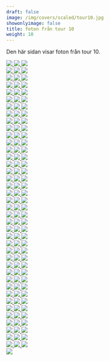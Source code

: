 ```yaml
---  
draft: false  
image: /img/covers/scaled/tour10.jpg  
showonlyimage: false  
title: foton från tour 10  
weight: 10  
---
```


Den här sidan visar foton från tour 10.

<div class="col-md-8"> <div class="row">  
<a href="/img/tour10/scaled/001.JPG" data-toggle="lightbox"         data-gallery="example-gallery" class="col-sm-4">
<img src="/img/tour10/thumbs/001.JPG" class="img-fluid"> </a>  
<a href="/img/tour10/scaled/002.JPG" data-toggle="lightbox"         data-gallery="example-gallery" class="col-sm-4">
<img src="/img/tour10/thumbs/002.JPG" class="img-fluid"> </a>  
<a href="/img/tour10/scaled/003.JPG" data-toggle="lightbox"         data-gallery="example-gallery" class="col-sm-4">
<img src="/img/tour10/thumbs/003.JPG" class="img-fluid"> </a> </div>
<div class="row">  
<a href="/img/tour10/scaled/004.JPG" data-toggle="lightbox"         data-gallery="example-gallery" class="col-sm-4">
<img src="/img/tour10/thumbs/004.JPG" class="img-fluid"> </a>  
<a href="/img/tour10/scaled/005.JPG" data-toggle="lightbox"         data-gallery="example-gallery" class="col-sm-4">
<img src="/img/tour10/thumbs/005.JPG" class="img-fluid"> </a>  
<a href="/img/tour10/scaled/006.JPG" data-toggle="lightbox"         data-gallery="example-gallery" class="col-sm-4">
<img src="/img/tour10/thumbs/006.JPG" class="img-fluid"> </a> </div>
<div class="row">  
<a href="/img/tour10/scaled/007.JPG" data-toggle="lightbox"         data-gallery="example-gallery" class="col-sm-4">
<img src="/img/tour10/thumbs/007.JPG" class="img-fluid"> </a>  
<a href="/img/tour10/scaled/008.JPG" data-toggle="lightbox"         data-gallery="example-gallery" class="col-sm-4">
<img src="/img/tour10/thumbs/008.JPG" class="img-fluid"> </a>  
<a href="/img/tour10/scaled/009.JPG" data-toggle="lightbox"         data-gallery="example-gallery" class="col-sm-4">
<img src="/img/tour10/thumbs/009.JPG" class="img-fluid"> </a> </div>
<div class="row">  
<a href="/img/tour10/scaled/010.JPG" data-toggle="lightbox"         data-gallery="example-gallery" class="col-sm-4">
<img src="/img/tour10/thumbs/010.JPG" class="img-fluid"> </a>  
<a href="/img/tour10/scaled/011.JPG" data-toggle="lightbox"         data-gallery="example-gallery" class="col-sm-4">
<img src="/img/tour10/thumbs/011.JPG" class="img-fluid"> </a>  
<a href="/img/tour10/scaled/012.JPG" data-toggle="lightbox"         data-gallery="example-gallery" class="col-sm-4">
<img src="/img/tour10/thumbs/012.JPG" class="img-fluid"> </a> </div>
<div class="row">  
<a href="/img/tour10/scaled/013.JPG" data-toggle="lightbox"         data-gallery="example-gallery" class="col-sm-4">
<img src="/img/tour10/thumbs/013.JPG" class="img-fluid"> </a>  
<a href="/img/tour10/scaled/014.JPG" data-toggle="lightbox"         data-gallery="example-gallery" class="col-sm-4">
<img src="/img/tour10/thumbs/014.JPG" class="img-fluid"> </a>  
<a href="/img/tour10/scaled/015.JPG" data-toggle="lightbox"         data-gallery="example-gallery" class="col-sm-4">
<img src="/img/tour10/thumbs/015.JPG" class="img-fluid"> </a> </div>
<div class="row">  
<a href="/img/tour10/scaled/016.JPG" data-toggle="lightbox"         data-gallery="example-gallery" class="col-sm-4">
<img src="/img/tour10/thumbs/016.JPG" class="img-fluid"> </a>  
<a href="/img/tour10/scaled/017.JPG" data-toggle="lightbox"         data-gallery="example-gallery" class="col-sm-4">
<img src="/img/tour10/thumbs/017.JPG" class="img-fluid"> </a>  
<a href="/img/tour10/scaled/018.JPG" data-toggle="lightbox"         data-gallery="example-gallery" class="col-sm-4">
<img src="/img/tour10/thumbs/018.JPG" class="img-fluid"> </a> </div>
<div class="row">  
<a href="/img/tour10/scaled/019.JPG" data-toggle="lightbox"         data-gallery="example-gallery" class="col-sm-4">
<img src="/img/tour10/thumbs/019.JPG" class="img-fluid"> </a>  
<a href="/img/tour10/scaled/020.JPG" data-toggle="lightbox"         data-gallery="example-gallery" class="col-sm-4">
<img src="/img/tour10/thumbs/020.JPG" class="img-fluid"> </a>  
<a href="/img/tour10/scaled/021.JPG" data-toggle="lightbox"         data-gallery="example-gallery" class="col-sm-4">
<img src="/img/tour10/thumbs/021.JPG" class="img-fluid"> </a> </div>
<div class="row">  
<a href="/img/tour10/scaled/022.JPG" data-toggle="lightbox"         data-gallery="example-gallery" class="col-sm-4">
<img src="/img/tour10/thumbs/022.JPG" class="img-fluid"> </a>  
<a href="/img/tour10/scaled/023.JPG" data-toggle="lightbox"         data-gallery="example-gallery" class="col-sm-4">
<img src="/img/tour10/thumbs/023.JPG" class="img-fluid"> </a>  
<a href="/img/tour10/scaled/024.JPG" data-toggle="lightbox"         data-gallery="example-gallery" class="col-sm-4">
<img src="/img/tour10/thumbs/024.JPG" class="img-fluid"> </a> </div>
<div class="row">  
<a href="/img/tour10/scaled/025.JPG" data-toggle="lightbox"         data-gallery="example-gallery" class="col-sm-4">
<img src="/img/tour10/thumbs/025.JPG" class="img-fluid"> </a>  
<a href="/img/tour10/scaled/026.JPG" data-toggle="lightbox"         data-gallery="example-gallery" class="col-sm-4">
<img src="/img/tour10/thumbs/026.JPG" class="img-fluid"> </a>  
<a href="/img/tour10/scaled/027.JPG" data-toggle="lightbox"         data-gallery="example-gallery" class="col-sm-4">
<img src="/img/tour10/thumbs/027.JPG" class="img-fluid"> </a> </div>
<div class="row">  
<a href="/img/tour10/scaled/028.JPG" data-toggle="lightbox"         data-gallery="example-gallery" class="col-sm-4">
<img src="/img/tour10/thumbs/028.JPG" class="img-fluid"> </a>  
<a href="/img/tour10/scaled/029.JPG" data-toggle="lightbox"         data-gallery="example-gallery" class="col-sm-4">
<img src="/img/tour10/thumbs/029.JPG" class="img-fluid"> </a>  
<a href="/img/tour10/scaled/030.JPG" data-toggle="lightbox"         data-gallery="example-gallery" class="col-sm-4">
<img src="/img/tour10/thumbs/030.JPG" class="img-fluid"> </a> </div>
<div class="row">  
<a href="/img/tour10/scaled/031.JPG" data-toggle="lightbox"         data-gallery="example-gallery" class="col-sm-4">
<img src="/img/tour10/thumbs/031.JPG" class="img-fluid"> </a>  
<a href="/img/tour10/scaled/032.JPG" data-toggle="lightbox"         data-gallery="example-gallery" class="col-sm-4">
<img src="/img/tour10/thumbs/032.JPG" class="img-fluid"> </a>  
<a href="/img/tour10/scaled/033.JPG" data-toggle="lightbox"         data-gallery="example-gallery" class="col-sm-4">
<img src="/img/tour10/thumbs/033.JPG" class="img-fluid"> </a> </div>
<div class="row">  
<a href="/img/tour10/scaled/034.JPG" data-toggle="lightbox"         data-gallery="example-gallery" class="col-sm-4">
<img src="/img/tour10/thumbs/034.JPG" class="img-fluid"> </a>  
<a href="/img/tour10/scaled/035.JPG" data-toggle="lightbox"         data-gallery="example-gallery" class="col-sm-4">
<img src="/img/tour10/thumbs/035.JPG" class="img-fluid"> </a>  
<a href="/img/tour10/scaled/036.JPG" data-toggle="lightbox"         data-gallery="example-gallery" class="col-sm-4">
<img src="/img/tour10/thumbs/036.JPG" class="img-fluid"> </a> </div>
<div class="row">  
<a href="/img/tour10/scaled/037.JPG" data-toggle="lightbox"         data-gallery="example-gallery" class="col-sm-4">
<img src="/img/tour10/thumbs/037.JPG" class="img-fluid"> </a>  
<a href="/img/tour10/scaled/038.JPG" data-toggle="lightbox"         data-gallery="example-gallery" class="col-sm-4">
<img src="/img/tour10/thumbs/038.JPG" class="img-fluid"> </a>  
<a href="/img/tour10/scaled/039.JPG" data-toggle="lightbox"         data-gallery="example-gallery" class="col-sm-4">
<img src="/img/tour10/thumbs/039.JPG" class="img-fluid"> </a> </div>
<div class="row">  
<a href="/img/tour10/scaled/040.JPG" data-toggle="lightbox"         data-gallery="example-gallery" class="col-sm-4">
<img src="/img/tour10/thumbs/040.JPG" class="img-fluid"> </a>  
<a href="/img/tour10/scaled/041.JPG" data-toggle="lightbox"         data-gallery="example-gallery" class="col-sm-4">
<img src="/img/tour10/thumbs/041.JPG" class="img-fluid"> </a>  
<a href="/img/tour10/scaled/042.JPG" data-toggle="lightbox"         data-gallery="example-gallery" class="col-sm-4">
<img src="/img/tour10/thumbs/042.JPG" class="img-fluid"> </a> </div>
<div class="row">  
<a href="/img/tour10/scaled/043.JPG" data-toggle="lightbox"         data-gallery="example-gallery" class="col-sm-4">
<img src="/img/tour10/thumbs/043.JPG" class="img-fluid"> </a>  
<a href="/img/tour10/scaled/044.JPG" data-toggle="lightbox"         data-gallery="example-gallery" class="col-sm-4">
<img src="/img/tour10/thumbs/044.JPG" class="img-fluid"> </a>  
<a href="/img/tour10/scaled/045.JPG" data-toggle="lightbox"         data-gallery="example-gallery" class="col-sm-4">
<img src="/img/tour10/thumbs/045.JPG" class="img-fluid"> </a> </div>
<div class="row">  
<a href="/img/tour10/scaled/046.JPG" data-toggle="lightbox"         data-gallery="example-gallery" class="col-sm-4">
<img src="/img/tour10/thumbs/046.JPG" class="img-fluid"> </a>  
<a href="/img/tour10/scaled/047.JPG" data-toggle="lightbox"         data-gallery="example-gallery" class="col-sm-4">
<img src="/img/tour10/thumbs/047.JPG" class="img-fluid"> </a>  
<a href="/img/tour10/scaled/048.JPG" data-toggle="lightbox"         data-gallery="example-gallery" class="col-sm-4">
<img src="/img/tour10/thumbs/048.JPG" class="img-fluid"> </a> </div>
<div class="row">  
<a href="/img/tour10/scaled/049.JPG" data-toggle="lightbox"         data-gallery="example-gallery" class="col-sm-4">
<img src="/img/tour10/thumbs/049.JPG" class="img-fluid"> </a>  
<a href="/img/tour10/scaled/050.JPG" data-toggle="lightbox"         data-gallery="example-gallery" class="col-sm-4">
<img src="/img/tour10/thumbs/050.JPG" class="img-fluid"> </a>  
<a href="/img/tour10/scaled/051.JPG" data-toggle="lightbox"         data-gallery="example-gallery" class="col-sm-4">
<img src="/img/tour10/thumbs/051.JPG" class="img-fluid"> </a> </div>
<div class="row">  
<a href="/img/tour10/scaled/052.JPG" data-toggle="lightbox"         data-gallery="example-gallery" class="col-sm-4">
<img src="/img/tour10/thumbs/052.JPG" class="img-fluid"> </a>  
<a href="/img/tour10/scaled/053.JPG" data-toggle="lightbox"         data-gallery="example-gallery" class="col-sm-4">
<img src="/img/tour10/thumbs/053.JPG" class="img-fluid"> </a>  
<a href="/img/tour10/scaled/054.JPG" data-toggle="lightbox"         data-gallery="example-gallery" class="col-sm-4">
<img src="/img/tour10/thumbs/054.JPG" class="img-fluid"> </a> </div>
<div class="row">  
<a href="/img/tour10/scaled/055.JPG" data-toggle="lightbox"         data-gallery="example-gallery" class="col-sm-4">
<img src="/img/tour10/thumbs/055.JPG" class="img-fluid"> </a>  
<a href="/img/tour10/scaled/056.JPG" data-toggle="lightbox"         data-gallery="example-gallery" class="col-sm-4">
<img src="/img/tour10/thumbs/056.JPG" class="img-fluid"> </a>  
<a href="/img/tour10/scaled/057.JPG" data-toggle="lightbox"         data-gallery="example-gallery" class="col-sm-4">
<img src="/img/tour10/thumbs/057.JPG" class="img-fluid"> </a> </div>
<div class="row">  
<a href="/img/tour10/scaled/058.JPG" data-toggle="lightbox"         data-gallery="example-gallery" class="col-sm-4">
<img src="/img/tour10/thumbs/058.JPG" class="img-fluid"> </a>  
<a href="/img/tour10/scaled/059.JPG" data-toggle="lightbox"         data-gallery="example-gallery" class="col-sm-4">
<img src="/img/tour10/thumbs/059.JPG" class="img-fluid"> </a>  
<a href="/img/tour10/scaled/060.JPG" data-toggle="lightbox"         data-gallery="example-gallery" class="col-sm-4">
<img src="/img/tour10/thumbs/060.JPG" class="img-fluid"> </a> </div>
<div class="row">  
<a href="/img/tour10/scaled/061.JPG" data-toggle="lightbox"         data-gallery="example-gallery" class="col-sm-4">
<img src="/img/tour10/thumbs/061.JPG" class="img-fluid"> </a>  
<a href="/img/tour10/scaled/062.JPG" data-toggle="lightbox"         data-gallery="example-gallery" class="col-sm-4">
<img src="/img/tour10/thumbs/062.JPG" class="img-fluid"> </a>  
<a href="/img/tour10/scaled/063.JPG" data-toggle="lightbox"         data-gallery="example-gallery" class="col-sm-4">
<img src="/img/tour10/thumbs/063.JPG" class="img-fluid"> </a> </div>
<div class="row">  
<a href="/img/tour10/scaled/064.JPG" data-toggle="lightbox"         data-gallery="example-gallery" class="col-sm-4">
<img src="/img/tour10/thumbs/064.JPG" class="img-fluid"> </a>  
<a href="/img/tour10/scaled/065.JPG" data-toggle="lightbox"         data-gallery="example-gallery" class="col-sm-4">
<img src="/img/tour10/thumbs/065.JPG" class="img-fluid"> </a>  
<a href="/img/tour10/scaled/066.JPG" data-toggle="lightbox"         data-gallery="example-gallery" class="col-sm-4">
<img src="/img/tour10/thumbs/066.JPG" class="img-fluid"> </a> </div>
<div class="row">  
<a href="/img/tour10/scaled/067.JPG" data-toggle="lightbox"         data-gallery="example-gallery" class="col-sm-4">
<img src="/img/tour10/thumbs/067.JPG" class="img-fluid"> </a>  
<a href="/img/tour10/scaled/068.JPG" data-toggle="lightbox"         data-gallery="example-gallery" class="col-sm-4">
<img src="/img/tour10/thumbs/068.JPG" class="img-fluid"> </a>  
<a href="/img/tour10/scaled/069.JPG" data-toggle="lightbox"         data-gallery="example-gallery" class="col-sm-4">
<img src="/img/tour10/thumbs/069.JPG" class="img-fluid"> </a> </div>
<div class="row">  
<a href="/img/tour10/scaled/070.JPG" data-toggle="lightbox"         data-gallery="example-gallery" class="col-sm-4">
<img src="/img/tour10/thumbs/070.JPG" class="img-fluid"> </a>  
<a href="/img/tour10/scaled/071.JPG" data-toggle="lightbox"         data-gallery="example-gallery" class="col-sm-4">
<img src="/img/tour10/thumbs/071.JPG" class="img-fluid"> </a>  
<a href="/img/tour10/scaled/072.JPG" data-toggle="lightbox"         data-gallery="example-gallery" class="col-sm-4">
<img src="/img/tour10/thumbs/072.JPG" class="img-fluid"> </a> </div>
<div class="row">  
<a href="/img/tour10/scaled/073.JPG" data-toggle="lightbox"         data-gallery="example-gallery" class="col-sm-4">
<img src="/img/tour10/thumbs/073.JPG" class="img-fluid"> </a>  
<a href="/img/tour10/scaled/074.JPG" data-toggle="lightbox"         data-gallery="example-gallery" class="col-sm-4">
<img src="/img/tour10/thumbs/074.JPG" class="img-fluid"> </a>  
<a href="/img/tour10/scaled/075.JPG" data-toggle="lightbox"         data-gallery="example-gallery" class="col-sm-4">
<img src="/img/tour10/thumbs/075.JPG" class="img-fluid"> </a> </div>
<div class="row">  
<a href="/img/tour10/scaled/076.JPG" data-toggle="lightbox"         data-gallery="example-gallery" class="col-sm-4">
<img src="/img/tour10/thumbs/076.JPG" class="img-fluid"> </a>  
<a href="/img/tour10/scaled/077.JPG" data-toggle="lightbox"         data-gallery="example-gallery" class="col-sm-4">
<img src="/img/tour10/thumbs/077.JPG" class="img-fluid"> </a>  
<a href="/img/tour10/scaled/078.JPG" data-toggle="lightbox"         data-gallery="example-gallery" class="col-sm-4">
<img src="/img/tour10/thumbs/078.JPG" class="img-fluid"> </a> </div>
<div class="row">  
<a href="/img/tour10/scaled/079.JPG" data-toggle="lightbox"         data-gallery="example-gallery" class="col-sm-4">
<img src="/img/tour10/thumbs/079.JPG" class="img-fluid"> </a>  
<a href="/img/tour10/scaled/080.JPG" data-toggle="lightbox"         data-gallery="example-gallery" class="col-sm-4">
<img src="/img/tour10/thumbs/080.JPG" class="img-fluid"> </a>  
<a href="/img/tour10/scaled/081.JPG" data-toggle="lightbox"         data-gallery="example-gallery" class="col-sm-4">
<img src="/img/tour10/thumbs/081.JPG" class="img-fluid"> </a> </div>
<div class="row">  
<a href="/img/tour10/scaled/082.JPG" data-toggle="lightbox"         data-gallery="example-gallery" class="col-sm-4">
<img src="/img/tour10/thumbs/082.JPG" class="img-fluid"> </a>  
<a href="/img/tour10/scaled/083.JPG" data-toggle="lightbox"         data-gallery="example-gallery" class="col-sm-4">
<img src="/img/tour10/thumbs/083.JPG" class="img-fluid"> </a>  
<a href="/img/tour10/scaled/084.JPG" data-toggle="lightbox"         data-gallery="example-gallery" class="col-sm-4">
<img src="/img/tour10/thumbs/084.JPG" class="img-fluid"> </a> </div>
<div class="row">  
<a href="/img/tour10/scaled/085.JPG" data-toggle="lightbox"         data-gallery="example-gallery" class="col-sm-4">
<img src="/img/tour10/thumbs/085.JPG" class="img-fluid"> </a>  
<a href="/img/tour10/scaled/086.JPG" data-toggle="lightbox"         data-gallery="example-gallery" class="col-sm-4">
<img src="/img/tour10/thumbs/086.JPG" class="img-fluid"> </a>  
<a href="/img/tour10/scaled/087.JPG" data-toggle="lightbox"         data-gallery="example-gallery" class="col-sm-4">
<img src="/img/tour10/thumbs/087.JPG" class="img-fluid"> </a> </div>
<div class="row">  
<a href="/img/tour10/scaled/088.JPG" data-toggle="lightbox"         data-gallery="example-gallery" class="col-sm-4">
<img src="/img/tour10/thumbs/088.JPG" class="img-fluid"> </a>  
<a href="/img/tour10/scaled/089.JPG" data-toggle="lightbox"         data-gallery="example-gallery" class="col-sm-4">
<img src="/img/tour10/thumbs/089.JPG" class="img-fluid"> </a>  
<a href="/img/tour10/scaled/090.JPG" data-toggle="lightbox"         data-gallery="example-gallery" class="col-sm-4">
<img src="/img/tour10/thumbs/090.JPG" class="img-fluid"> </a> </div>
<div class="row">  
<a href="/img/tour10/scaled/091.JPG" data-toggle="lightbox"         data-gallery="example-gallery" class="col-sm-4">
<img src="/img/tour10/thumbs/091.JPG" class="img-fluid"> </a>  
<a href="/img/tour10/scaled/092.JPG" data-toggle="lightbox"         data-gallery="example-gallery" class="col-sm-4">
<img src="/img/tour10/thumbs/092.JPG" class="img-fluid"> </a>  
<a href="/img/tour10/scaled/093.JPG" data-toggle="lightbox"         data-gallery="example-gallery" class="col-sm-4">
<img src="/img/tour10/thumbs/093.JPG" class="img-fluid"> </a> </div>
<div class="row">  
<a href="/img/tour10/scaled/094.JPG" data-toggle="lightbox"         data-gallery="example-gallery" class="col-sm-4">
<img src="/img/tour10/thumbs/094.JPG" class="img-fluid"> </a>  
<a href="/img/tour10/scaled/095.JPG" data-toggle="lightbox"         data-gallery="example-gallery" class="col-sm-4">
<img src="/img/tour10/thumbs/095.JPG" class="img-fluid"> </a>  
<a href="/img/tour10/scaled/096.JPG" data-toggle="lightbox"         data-gallery="example-gallery" class="col-sm-4">
<img src="/img/tour10/thumbs/096.JPG" class="img-fluid"> </a> </div>
<div class="row">  
<a href="/img/tour10/scaled/097.JPG" data-toggle="lightbox"         data-gallery="example-gallery" class="col-sm-4">
<img src="/img/tour10/thumbs/097.JPG" class="img-fluid"> </a>  
<a href="/img/tour10/scaled/098.JPG" data-toggle="lightbox"         data-gallery="example-gallery" class="col-sm-4">
<img src="/img/tour10/thumbs/098.JPG" class="img-fluid"> </a>  
<a href="/img/tour10/scaled/099.JPG" data-toggle="lightbox"         data-gallery="example-gallery" class="col-sm-4">
<img src="/img/tour10/thumbs/099.JPG" class="img-fluid"> </a> </div>
<div class="row">  
<a href="/img/tour10/scaled/100.JPG" data-toggle="lightbox"         data-gallery="example-gallery" class="col-sm-4">
<img src="/img/tour10/thumbs/100.JPG" class="img-fluid"> </a>  
<a href="/img/tour10/scaled/101.JPG" data-toggle="lightbox"         data-gallery="example-gallery" class="col-sm-4">
<img src="/img/tour10/thumbs/101.JPG" class="img-fluid"> </a>  
<a href="/img/tour10/scaled/102.JPG" data-toggle="lightbox"         data-gallery="example-gallery" class="col-sm-4">
<img src="/img/tour10/thumbs/102.JPG" class="img-fluid"> </a> </div>
<div class="row">  
<a href="/img/tour10/scaled/103.JPG" data-toggle="lightbox"         data-gallery="example-gallery" class="col-sm-4">
<img src="/img/tour10/thumbs/103.JPG" class="img-fluid"> </a>  
<a href="/img/tour10/scaled/104.JPG" data-toggle="lightbox"         data-gallery="example-gallery" class="col-sm-4">
<img src="/img/tour10/thumbs/104.JPG" class="img-fluid"> </a>  
<a href="/img/tour10/scaled/105.JPG" data-toggle="lightbox"         data-gallery="example-gallery" class="col-sm-4">
<img src="/img/tour10/thumbs/105.JPG" class="img-fluid"> </a> </div>
<div class="row">  
<a href="/img/tour10/scaled/106.JPG" data-toggle="lightbox"         data-gallery="example-gallery" class="col-sm-4">
<img src="/img/tour10/thumbs/106.JPG" class="img-fluid"> </a>  
<a href="/img/tour10/scaled/107.JPG" data-toggle="lightbox"         data-gallery="example-gallery" class="col-sm-4">
<img src="/img/tour10/thumbs/107.JPG" class="img-fluid"> </a>  
<a href="/img/tour10/scaled/108.JPG" data-toggle="lightbox"         data-gallery="example-gallery" class="col-sm-4">
<img src="/img/tour10/thumbs/108.JPG" class="img-fluid"> </a> </div>
<div class="row">  
<a href="/img/tour10/scaled/109.JPG" data-toggle="lightbox"         data-gallery="example-gallery" class="col-sm-4">
<img src="/img/tour10/thumbs/109.JPG" class="img-fluid"> </a>  
<a href="/img/tour10/scaled/110.JPG" data-toggle="lightbox"         data-gallery="example-gallery" class="col-sm-4">
<img src="/img/tour10/thumbs/110.JPG" class="img-fluid"> </a>  
<a href="/img/tour10/scaled/111.JPG" data-toggle="lightbox"         data-gallery="example-gallery" class="col-sm-4">
<img src="/img/tour10/thumbs/111.JPG" class="img-fluid"> </a> </div>
<div class="row">  
<a href="/img/tour10/scaled/112.JPG" data-toggle="lightbox"         data-gallery="example-gallery" class="col-sm-4">
<img src="/img/tour10/thumbs/112.JPG" class="img-fluid"> </a>  
<a href="/img/tour10/scaled/113.JPG" data-toggle="lightbox"         data-gallery="example-gallery" class="col-sm-4">
<img src="/img/tour10/thumbs/113.JPG" class="img-fluid"> </a>  
<a href="/img/tour10/scaled/114.JPG" data-toggle="lightbox"         data-gallery="example-gallery" class="col-sm-4">
<img src="/img/tour10/thumbs/114.JPG" class="img-fluid"> </a> </div>
<div class="row">  
<a href="/img/tour10/scaled/115.JPG" data-toggle="lightbox"         data-gallery="example-gallery" class="col-sm-4">
<img src="/img/tour10/thumbs/115.JPG" class="img-fluid"> </a>  
<a href="/img/tour10/scaled/116.JPG" data-toggle="lightbox"         data-gallery="example-gallery" class="col-sm-4">
<img src="/img/tour10/thumbs/116.JPG" class="img-fluid"> </a>  
<a href="/img/tour10/scaled/117.JPG" data-toggle="lightbox"         data-gallery="example-gallery" class="col-sm-4">
<img src="/img/tour10/thumbs/117.JPG" class="img-fluid"> </a> </div>
<div class="row">  
<a href="/img/tour10/scaled/118.JPG" data-toggle="lightbox"         data-gallery="example-gallery" class="col-sm-4">
<img src="/img/tour10/thumbs/118.JPG" class="img-fluid"> </a>  
<a href="/img/tour10/scaled/119.JPG" data-toggle="lightbox"         data-gallery="example-gallery" class="col-sm-4">
<img src="/img/tour10/thumbs/119.JPG" class="img-fluid"> </a>  
<a href="/img/tour10/scaled/120.JPG" data-toggle="lightbox"         data-gallery="example-gallery" class="col-sm-4">
<img src="/img/tour10/thumbs/120.JPG" class="img-fluid"> </a> </div>
<div class="row">  
<a href="/img/tour10/scaled/121.JPG" data-toggle="lightbox"         data-gallery="example-gallery" class="col-sm-4">
<img src="/img/tour10/thumbs/121.JPG" class="img-fluid"> </a> </div>
</div>
